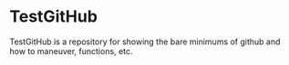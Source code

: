 # TestGitHub
TestGitHub is a repository for showing the bare minimums of github and how to maneuver, functions, etc.
